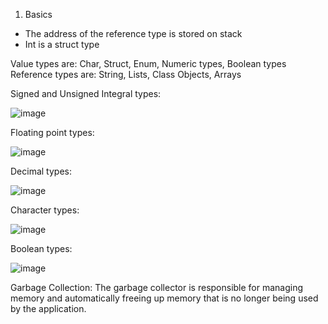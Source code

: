 1. Basics
- The address of the reference type is stored on stack 
-	Int is a struct type 

Value types are: Char, Struct, Enum, Numeric types, Boolean types
Reference types are: String, Lists, Class Objects, Arrays
 
Signed and Unsigned Integral types:

![image](https://user-images.githubusercontent.com/77484700/232239326-0a0cdc1d-c002-4fc7-80e1-4f6ad2c11630.png)


 
Floating point types:

![image](https://user-images.githubusercontent.com/77484700/232239347-99691945-23b7-4382-aba8-3536a6162876.png)


 
Decimal types:

![image](https://user-images.githubusercontent.com/77484700/232239355-a055b45a-6784-4d38-84fb-bbff6bc7b6ee.png)

 
Character types:

![image](https://user-images.githubusercontent.com/77484700/232239372-7cd7556f-f55c-4238-ab07-e7a94800c898.png)

 
Boolean types:

![image](https://user-images.githubusercontent.com/77484700/232239380-413567d5-41a9-4559-b704-3f1179c65512.png)

 

Garbage Collection:
The garbage collector is responsible for managing memory and automatically freeing up memory that is no longer being used by the application.
 
 
